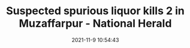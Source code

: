 ---
"title": "Suspected spurious liquor kills 2 in Muzaffarpur - National Herald"
"date": "2021-11-9 10:54:43"
"feed_name": "GOOGLENEWSMINING"
"feed_website": "https://news.google.com/search?q=mining%2Bincident&hl=en-US&gl=US&ceid=US:en"
"feed_rss": "https://news.google.com/rss/search?q=mining%2Bincident&hl=en-US&gl=US&ceid=US:en"
"link": "https://www.nationalheraldindia.com/national/suspected-spurious-liquor-kills-2-in-muzaffarpur"
"source": "{'href': 'https://www.nationalheraldindia.com', 'title': 'National Herald'}"
"file": "_posts/2021-1-1-fbda6b694721962b017a683378879ac5204196e8.md"
"accident": "1"
"drilling": "0"
"dead": "2"
"injured": "0"
"arrested": "0"
"place": "muzaffarpur"
"where": "unknown site"
"causes": "alcohol"
"place_uri": "http://en.wikipedia.org/wiki/Muzaffarpur"
---